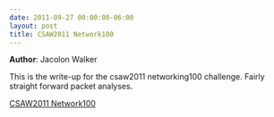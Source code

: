 ```yaml
---
date: 2011-09-27 00:00:00-06:00
layout: post
title: CSAW2011 Network100
---
```


**Author**: Jacolon Walker

This is the write-up for the csaw2011 networking100 challenge. Fairly straight forward packet analyses.

[CSAW2011 Network100](http://csg.utdallas.edu/wp-content/uploads/2012/08/csaw2011_network100.pdf)
